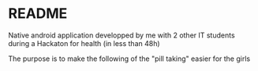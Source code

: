 # README #

Native android application developped by me with 2 other IT students during a Hackaton for health (in less than 48h)

The purpose is to make the following of the "pill taking" easier for the girls